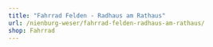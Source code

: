 ```yaml
---
title: "Fahrrad Felden - Radhaus am Rathaus"
url: /nienburg-weser/fahrrad-felden-radhaus-am-rathaus/
shop: Fahrrad
---
```

